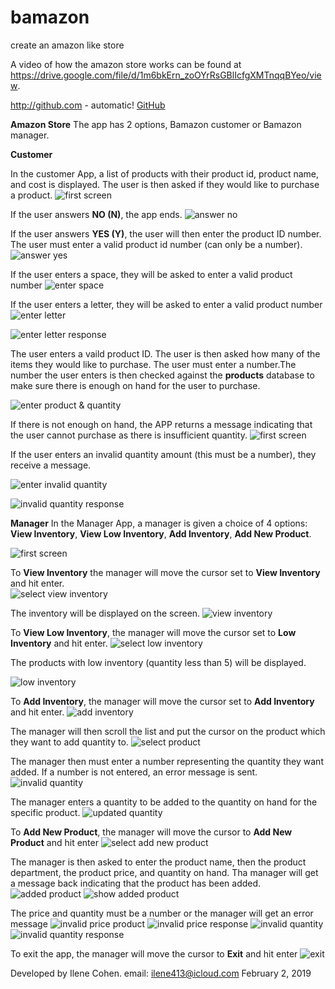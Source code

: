 # bamazon
create an amazon like store 

A video of how the amazon store works can be found at https://drive.google.com/file/d/1m6bkErn_zoOYrRsGBlIcfgXMTnqqBYeo/view. 

http://github.com - automatic!
[GitHub](https://drive.google.com/file/d/1m6bkErn_zoOYrRsGBlIcfgXMTnqqBYeo/view)

**Amazon Store** The app has 2 options, Bamazon customer or Bamazon manager.  

**Customer** 

In the customer App, a list of products with their product id, product name, and cost is displayed.  The user is then asked if they would like to purchase a product.
![first screen](https://github.com/Ilene0413/bamazon-1/blob/master/images/first-screen.png)

If the user answers **NO (N)**, the app ends.
![answer no](https://github.com/Ilene0413/bamazon-1/blob/master/images/answer-no.png)

If the user answers **YES (Y)**, the user will then enter the
product ID number.  The user must enter a valid product id number (can only be a number).
![answer yes](https://github.com/Ilene0413/bamazon-1/blob/master/images/answer-yes.png)

If the user enters a space, they will be asked to enter a valid product number
![enter space](https://github.com/Ilene0413/bamazon-1/blob/master/images/entered-space.png)

If the user enters a letter, they will be asked to enter a valid product number
![enter letter](https://github.com/Ilene0413/bamazon-1/blob/master/images/enter-letter.png)

![enter letter response](https://github.com/Ilene0413/bamazon-1/blob/master/images/enter-letter-response.png)

The user enters a vaild product ID. The user is then asked how many of the items they would like to purchase.  The user must enter a number.The number the user enters is then checked against the **products** database to make sure there is enough on hand for the user to purchase.  

![enter product & quantity](https://github.com/Ilene0413/bamazon-1/blob/master/images/enter-id-quantity.png)

If there is not enough on hand, the APP returns a message indicating that the user cannot purchase as there is insufficient quantity.
![first screen](https://github.com/Ilene0413/bamazon-1/blob/master/images/insufficient-quantity.png)


If the user enters an invalid quantity amount (this must be a  number), they receive a message.

![enter invalid quantity](https://github.com/Ilene0413/bamazon-1/blob/master/images/enter-invalid-quantity.png)

![invalid quantity response](https://github.com/Ilene0413/bamazon-1/blob/master/images/invalid-quantity-response.png)


**Manager** 
In the Manager App, a manager is given a choice of 4 options: 
**View Inventory**, **View Low Inventory**, **Add Inventory**, **Add New Product**.  

![first screen](https://github.com/Ilene0413/bamazon-1/blob/master/images/mgr-initial.png)

To **View Inventory** the manager will move the cursor set to **View Inventory** and hit enter.  
![select view inventory](https://github.com/Ilene0413/bamazon-1/blob/master/images/select-view-inv.png)

The inventory will be displayed on the screen.
![view inventory](https://github.com/Ilene0413/bamazon-1/blob/master/images/view-inventory.png)

To **View Low Inventory**, the manager will move the cursor set to **Low Inventory** and hit enter.
![select low inventory](https://github.com/Ilene0413/bamazon-1/blob/master/images/select-low-inv.png)

The products with low inventory (quantity less than 5) will be displayed.

![low inventory](https://github.com/Ilene0413/bamazon-1/blob/master/images/view-low-inv.png)

To **Add Inventory**, the manager will move the cursor set to **Add Inventory** and hit enter.
![add inventory](https://github.com/Ilene0413/bamazon-1/blob/master/images/select-add.png)

The manager will then scroll the list and put the cursor on the product which they want to add quantity to.
![select product](https://github.com/Ilene0413/bamazon-1/blob/master/images/select-item-to-add-quantity.png)

The manager then must enter a number representing the quantity they want added. If a number is not entered, an error message is sent.
![invalid quantity](https://github.com/Ilene0413/bamazon-1/blob/master/images/invalid-mgr-qty-response.png)

The manager enters a quantity to be added to the quantity on hand for the specific product.
![updated quantity](https://github.com/Ilene0413/bamazon-1/blob/master/images/updated-quantity.png)

To **Add New Product**, the manager will move the cursor to **Add New Product** and hit enter
![select add new product](https://github.com/Ilene0413/bamazon-1/blob/master/images/select-new-inv.png)

The manager is then asked to enter the product name, then the product department, the product price, and quantity on hand. 
Tha manager will get a message back indicating that the product has been added.
![added product](https://github.com/Ilene0413/bamazon-1/blob/master/images/mgr-added-new-prod.png)
![show added product](https://github.com/Ilene0413/bamazon-1/blob/master/images/mgr-new-prod-added.png)

The price and quantity must be a number or the manager will get an error message
![invalid price product](https://github.com/Ilene0413/bamazon-1/blob/master/images/mgr-invalid-price.png)
![invalid price response](https://github.com/Ilene0413/bamazon-1/blob/master/images/mgr-invalid-price-response.png)
![invalid quantity](https://github.com/Ilene0413/bamazon-1/blob/master/images/mgr-invalid-qty.png)
![invalid quantity response](https://github.com/Ilene0413/bamazon-1/blob/master/images/mgr-invalid-qty-response.png)

To exit the app, the manager will move the cursor to **Exit** and hit enter
![exit](https://github.com/Ilene0413/bamazon-1/blob/master/images/exit.png)










Developed by Ilene Cohen.
email: ilene413@icloud.com
February 2, 2019
